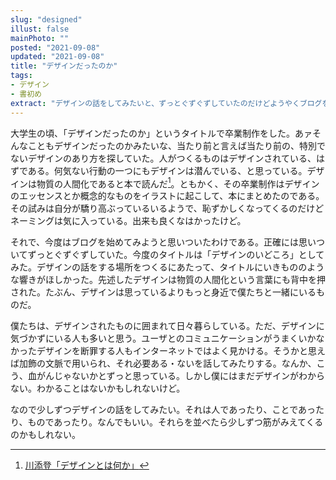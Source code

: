 ```yaml
---
slug: "designed"
illust: false
mainPhoto: ""
posted: "2021-09-08"
updated: "2021-09-08"
title: "デザインだったのか"
tags: 
- デザイン
- 書初め
extract: "デザインの話をしてみたいと、ずっとぐずぐずしていたのだけどようやくブログをつくりました。"
---
```

大学生の頃、「デザインだったのか」というタイトルで卒業制作をした。あァそんなこともデザインだったのかみたいな、当たり前と言えば当たり前の、特別でないデザインのあり方を探していた。人がつくるものはデザインされている、はずである。何気ない行動の一つにもデザインは潜んでいる、と思っている。デザインは物質の人間化であると本で読んだ[^1]。ともかく、その卒業制作はデザインのエッセンスとか概念的なものをイラストに起こして、本にまとめたのである。その試みは自分が驕り高ぶっているいるようで、恥ずかしくなってくるのだけどネーミングは気に入っている。出来も良くなはかったけど。

それで、今度はブログを始めてみようと思いついたわけである。正確には思いついてずっとぐずぐずしていた。今度のタイトルは「デザインのいどころ」としてみた。デザインの話をする場所をつくるにあたって、タイトルにいきもののような響きがほしかった。先述したデザインは物質の人間化という言葉にも背中を押された。たぶん、デザインは思っているよりもっと身近で僕たちと一緒にいるものだ。

僕たちは、デザインされたものに囲まれて日々暮らしている。ただ、デザインに気づかずにいる人も多いと思う。ユーザとのコミュニケーションがうまくいかなかったデザインを断罪する人もインターネットではよく見かける。そうかと思えば加飾の文脈で用いられ、それ必要ある・ないを話してみたりする。なんか、こう、血がんじゃないかとずっと思っている。しかし僕にはまだデザインがわからない。わかることはないかもしれないけど。

なので少しずつデザインの話をしてみたい。それは人であったり、ことであったり、ものであったり。なんでもいい。それらを並べたら少しずつ筋がみえてくるのかもしれない。

[^1]:[川添登「デザインとは何か」](google)